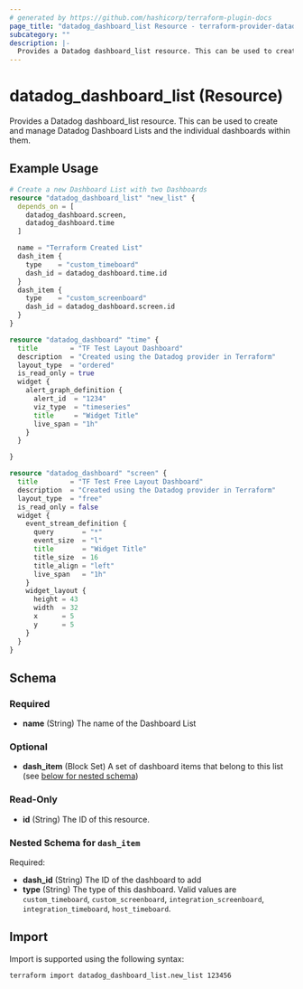 ```yaml
---
# generated by https://github.com/hashicorp/terraform-plugin-docs
page_title: "datadog_dashboard_list Resource - terraform-provider-datadog"
subcategory: ""
description: |-
  Provides a Datadog dashboard_list resource. This can be used to create and manage Datadog Dashboard Lists and the individual dashboards within them.
---
```


# datadog_dashboard_list (Resource)

Provides a Datadog dashboard_list resource. This can be used to create and manage Datadog Dashboard Lists and the individual dashboards within them.

## Example Usage

```terraform
# Create a new Dashboard List with two Dashboards
resource "datadog_dashboard_list" "new_list" {
  depends_on = [
    datadog_dashboard.screen,
    datadog_dashboard.time
  ]

  name = "Terraform Created List"
  dash_item {
    type    = "custom_timeboard"
    dash_id = datadog_dashboard.time.id
  }
  dash_item {
    type    = "custom_screenboard"
    dash_id = datadog_dashboard.screen.id
  }
}

resource "datadog_dashboard" "time" {
  title        = "TF Test Layout Dashboard"
  description  = "Created using the Datadog provider in Terraform"
  layout_type  = "ordered"
  is_read_only = true
  widget {
    alert_graph_definition {
      alert_id  = "1234"
      viz_type  = "timeseries"
      title     = "Widget Title"
      live_span = "1h"
    }
  }

}

resource "datadog_dashboard" "screen" {
  title        = "TF Test Free Layout Dashboard"
  description  = "Created using the Datadog provider in Terraform"
  layout_type  = "free"
  is_read_only = false
  widget {
    event_stream_definition {
      query       = "*"
      event_size  = "l"
      title       = "Widget Title"
      title_size  = 16
      title_align = "left"
      live_span   = "1h"
    }
    widget_layout {
      height = 43
      width  = 32
      x      = 5
      y      = 5
    }
  }
}
```

<!-- schema generated by tfplugindocs -->
## Schema

### Required

- **name** (String) The name of the Dashboard List

### Optional

- **dash_item** (Block Set) A set of dashboard items that belong to this list (see [below for nested schema](#nestedblock--dash_item))

### Read-Only

- **id** (String) The ID of this resource.

<a id="nestedblock--dash_item"></a>
### Nested Schema for `dash_item`

Required:

- **dash_id** (String) The ID of the dashboard to add
- **type** (String) The type of this dashboard. Valid values are `custom_timeboard`, `custom_screenboard`, `integration_screenboard`, `integration_timeboard`, `host_timeboard`.

## Import

Import is supported using the following syntax:

```shell
terraform import datadog_dashboard_list.new_list 123456
```
